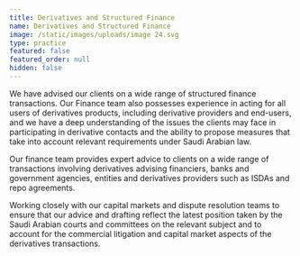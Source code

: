 ```yaml
---
title: Derivatives and Structured Finance
name: Derivatives and Structured Finance
image: /static/images/uploads/image 24.svg
type: practice
featured: false
featured_order: null
hidden: false
---
```

We have advised our clients on a wide range of structured finance transactions. Our Finance team also possesses experience in acting for all users of derivatives products, including derivative providers and end-users, and we have a deep understanding of the issues the clients may face in participating in derivative contacts and the ability to propose measures that take into account relevant requirements under Saudi Arabian law.

Our finance team provides expert advice to clients on a wide range of transactions involving derivatives advising financiers, banks and government agencies, entities and derivatives providers such as ISDAs and repo agreements. 

Working closely with our capital markets and dispute resolution teams to ensure that our advice and drafting reflect the latest position taken by the Saudi Arabian courts and committees on the relevant subject and to account for the commercial litigation and capital market aspects of the derivatives transactions.
